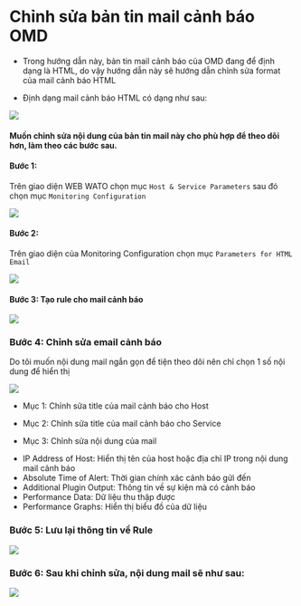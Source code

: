 # Chỉnh sửa bản tin mail cảnh báo OMD

- Trong hướng dẫn này, bản tin mail cảnh báo của OMD đang để định dạng là HTML, do vậy hướng dẫn này sẽ hướng dẫn chỉnh sửa format của mail cảnh báo HTML

- Định dạng mail cảnh báo HTML có dạng như sau:

<img src="http://i.imgur.com/psnCUZY.png">

#### Muốn chỉnh sửa nội dung của bản tin mail này cho phù hợp để theo dõi hơn, làm theo các bước sau.

#### Bước 1:

Trên giao diện WEB WATO chọn mục `Host & Service Parameters` sau đó chọn mục `Monitoring Configuration`

<img src="http://i.imgur.com/xEvvw5M.png">

#### Bước 2: 

Trên giao diện của Monitoring Configuration chọn mục `Parameters for HTML Email`

<img src="http://i.imgur.com/tqaIVtC.png">

#### Bước 3: Tạo rule cho mail cảnh báo


<img src="http://i.imgur.com/gY1ouvW.png">

### Bước 4: Chỉnh sửa email cảnh báo

Do tôi muốn nội dung mail ngắn gọn để tiện theo dõi nên chỉ chọn 1 số nội dung để hiển thị

<img src="http://i.imgur.com/D3NpW1u.png">

- Mục 1: Chỉnh sửa title của mail cảnh báo cho Host

- Mục 2: Chỉnh sửa title của mail cảnh báo cho Service

- Mục 3: Chỉnh sửa nội dung của mail

<ul>
<li>IP Address of Host: Hiển thị tên của host hoặc địa chỉ IP trong nội dung mail cảnh báo</li>
<li>Absolute Time of Alert: Thời gian chính xác cảnh báo gửi đến</li>
<li>Additional Plugin Output: Thông tin về sự kiện mà có cảnh báo</li>
<li>Performance Data: Dữ liệu thu thập được</li>
<li>Performance Graphs: Hiển thị biểu đồ của dữ liệu</li>
</ul>

### Bước 5: Lưu lại thông tin về Rule 

<img src="http://i.imgur.com/1T6FO2c.png">


### Bước 6: Sau khi chỉnh sửa, nội dung mail sẽ như sau:

<img src="http://i.imgur.com/jRnaCje.png">


